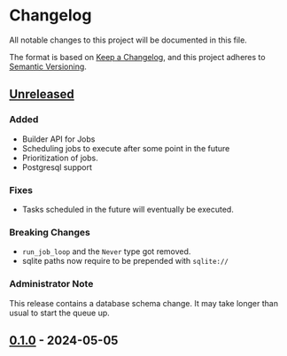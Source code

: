 # Changelog

All notable changes to this project will be documented in this file.

The format is based on [Keep a Changelog](https://keepachangelog.com/en/1.0.0/),
and this project adheres to [Semantic Versioning](https://semver.org/spec/v2.0.0.html).

## [Unreleased]

### Added

- Builder API for Jobs
- Scheduling jobs to execute after some point in the future
- Prioritization of jobs.
- Postgresql support

### Fixes

- Tasks scheduled in the future will eventually be executed.

### Breaking Changes

- `run_job_loop` and the `Never` type got removed.
- sqlite paths now require to be prepended with `sqlite://`

### Administrator Note

This release contains a database schema change. It may take longer than usual to start the queue up.

## [0.1.0] - 2024-05-05

[unreleased]: https://github.com/DarkKirb/app-queue/compare/v0.1.0...HEAD
[0.1.0]: https://github.com/DarkKirb/app-queue/releases/tag/v0.1.0

